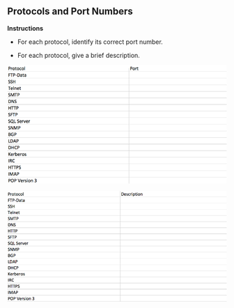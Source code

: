 ## Protocols and Port Numbers


**Instructions**

* For each protocol, identify its correct port number. 

* For each protocol, give a brief description.


![images](images/port.png)



![images](images/protocol.png)






